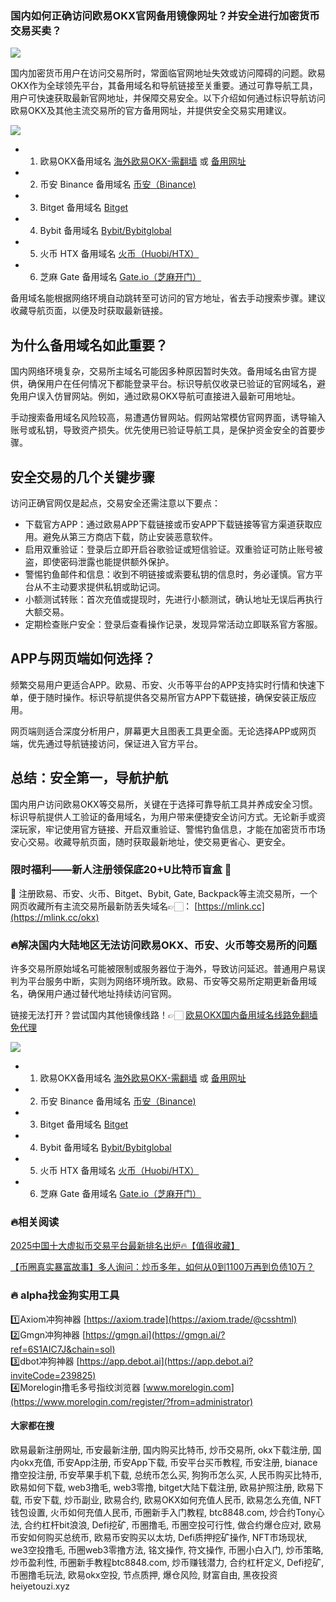 ### 国内如何正确访问欧易OKX官网备用镜像网址？并安全进行加密货币交易买卖？

[![](https://307e939.webp.li/20250622115518241.png)](https://btc8848.com/top-10-exchanges)

国内加密货币用户在访问交易所时，常面临官网地址失效或访问障碍的问题。欧易OKX作为全球领先平台，其备用域名和导航链接至关重要。通过可靠导航工具，用户可快速获取最新官网地址，并保障交易安全。以下介绍如何通过标识导航访问欧易OKX及其他主流交易所的官方备用网址，并提供安全交易实用建议。

[![](https://307e939.webp.li/GobVs-nXMAAYHn5.jpeg)](https://btc8848.com/top-10-exchanges)

- 1. 欧易OKX备用域名 [海外欧易OKX-需翻墙](https://www.okx.com/join/18639032) 或 [备用网址](https://www.oucnyi.net/zh-hans/join/18639032) 
- 2. 币安 Binance 备用域名 [币安（Binance)](https://accounts.binance.com/zh-CN/register?ref=36457687)
- 3. Bitget 备用域名 [Bitget](https://www.bitget.com/zh-CN/referral/register?from=referral&clacCode=VRNEYUTR)
- 4. Bybit 备用域名 [Bybit/Bybitglobal](https://www.bybitglobal.com/zh-MY/invite/?ref=VMKORMM)
- 5. 火币 HTX 备用域名 [火币（Huobi/HTX）](https://www.htx.com/invite/zh-cn/1f?invite_code=whf45223)
- 6. 芝麻 Gate 备用域名 [Gate.io（芝麻开门）](https://www.gate.io/zh/signup?ref_type=103&ref=A1ERAQ)

备用域名能根据网络环境自动跳转至可访问的官方地址，省去手动搜索步骤。建议收藏导航页面，以便及时获取最新链接。

## 为什么备用域名如此重要？
国内网络环境复杂，交易所主域名可能因多种原因暂时失效。备用域名由官方提供，确保用户在任何情况下都能登录平台。标识导航仅收录已验证的官网域名，避免用户误入仿冒网站。例如，通过欧易OKX导航可直接进入最新可用地址。

手动搜索备用域名风险较高，易遭遇仿冒网站。假网站常模仿官网界面，诱导输入账号或私钥，导致资产损失。优先使用已验证导航工具，是保护资金安全的首要步骤。

## 安全交易的几个关键步骤
访问正确官网仅是起点，交易安全还需注意以下要点：

- 下载官方APP：通过欧易APP下载链接或币安APP下载链接等官方渠道获取应用。避免从第三方商店下载，防止安装恶意软件。
- 启用双重验证：登录后立即开启谷歌验证或短信验证。双重验证可防止账号被盗，即使密码泄露也能提供额外保护。
- 警惕钓鱼邮件和信息：收到不明链接或索要私钥的信息时，务必谨慎。官方平台从不主动要求提供私钥或助记词。
- 小额测试转账：首次充值或提现时，先进行小额测试，确认地址无误后再执行大额交易。
- 定期检查账户安全：登录后查看操作记录，发现异常活动立即联系官方客服。

## APP与网页端如何选择？
频繁交易用户更适合APP。欧易、币安、火币等平台的APP支持实时行情和快速下单，便于随时操作。标识导航提供各交易所官方APP下载链接，确保安装正版应用。

网页端则适合深度分析用户，屏幕更大且图表工具更全面。无论选择APP或网页端，优先通过导航链接访问，保证进入官方平台。

## 总结：安全第一，导航护航
国内用户访问欧易OKX等交易所，关键在于选择可靠导航工具并养成安全习惯。标识导航提供人工验证的备用域名，为用户带来便捷安全访问方式。无论新手或资深玩家，牢记使用官方链接、开启双重验证、警惕钓鱼信息，才能在加密货币市场安心交易。收藏导航页面，随时获取最新地址，使交易更省心、更安全。

### 限时福利——新人注册领保底20+U比特币盲盒 🎁
🎁 注册欧易、币安、火币、Bitget、Bybit, Gate, Backpack等主流交易所，一个网页收藏所有主流交易所最新防丢失域名👉🏻： [https://mlink.cc](https://mlink.cc/okx)

### 🔥解决国内大陆地区无法访问欧易OKX、币安、火币等交易所的问题
许多交易所原始域名可能被限制或服务器位于海外，导致访问延迟。普通用户易误判为平台服务中断，实则为网络环境所致。欧易、币安等交易所定期更新备用域名，确保用户通过替代地址持续访问官网。

链接无法打开？尝试国内其他镜像线路！👉🏻 [欧易OKX国内备用域名线路免翻墙免代理](https://vlink.cc/okxcn)

[![](https://307e939.webp.li/20250812124552161.png)](https://vlink.cc/okxcn)

- 1. 欧易OKX备用域名 [海外欧易OKX-需翻墙](https://www.okx.com/join/18639032) 或 [备用网址](https://www.oucnyi.net/zh-hans/join/18639032) 
- 2. 币安 Binance 备用域名 [币安（Binance)](https://accounts.binance.com/zh-CN/register?ref=36457687)
- 3. Bitget 备用域名 [Bitget](https://www.bitget.com/zh-CN/referral/register?from=referral&clacCode=VRNEYUTR)
- 4. Bybit 备用域名 [Bybit/Bybitglobal](https://www.bybitglobal.com/zh-MY/invite/?ref=VMKORMM)
- 5. 火币 HTX 备用域名 [火币（Huobi/HTX）](https://www.htx.com/invite/zh-cn/1f?invite_code=whf45223)
- 6. 芝麻 Gate 备用域名 [Gate.io（芝麻开门）](https://www.gate.io/zh/signup?ref_type=103&ref=A1ERAQ)

### 🔥相关阅读
[2025中国十大虚拟币交易平台最新排名出炉🔥【值得收藏】](https://btc8848.com/top-10-exchanges/)

[【币圈真实暴富故事】多人询问：炒币多年，如何从0到1100万再到负债10万？](https://heiyetouzi.xyz/biquanstory001/)

### 🔥 alpha找金狗实用工具
1️⃣Axiom冲狗神器 [https://axiom.trade](https://axiom.trade/@csshtml)  
2️⃣Gmgn冲狗神器 [https://gmgn.ai](https://gmgn.ai/?ref=6S1AIC7J&chain=sol)  
3️⃣dbot冲狗神器 [https://app.debot.ai](https://app.debot.ai?inviteCode=239825)  
4️⃣Morelogin撸毛多号指纹浏览器 [www.morelogin.com](https://www.morelogin.com/register/?from=administrator)  

#### 大家都在搜
欧易最新注册网址, 币安最新注册, 国内购买比特币, 炒币交易所, okx下载注册, 国内okx充值, 币安App注册, 币安App下载, 币安平台买币教程, 币安注册, bianace撸空投注册, 币安苹果手机下载, 总统币怎么买, 狗狗币怎么买, 人民币购买比特币, 欧易如何下载, web3撸毛, web3零撸, bitget大陆下载注册, 欧易护照注册, 欧易下载, 币安下载, 炒币副业, 欧易合约, 欧易OKX如何充值人民币, 欧易怎么充值, NFT钱包设置, 火币如何充值人民币, 币圈新手入门教程, btc8848.com, 炒合约Tony心法, 合约杠杆bit浪浪, Defi挖矿, 币圈撸毛, 币圈空投可行性, 做合约爆仓应对, 欧易币安如何购买总统币, 欧易币安购买以太坊, Defi质押挖矿操作, NFT市场现状, we3空投撸毛, 币圈web3零撸方法, 铭文操作, 符文操作, 币圈小白入门, 炒币策略, 炒币盈利性, 币圈新手教程btc8848.com, 炒币赚钱潜力, 合约杠杆定义, Defi挖矿, 币圈撸毛玩法, 欧易okx空投, 节点质押, 爆仓风险, 财富自由, 黑夜投资heiyetouzi.xyz